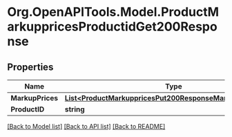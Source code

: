 # Org.OpenAPITools.Model.ProductMarkuppricesProductidGet200Response

## Properties

Name | Type | Description | Notes
------------ | ------------- | ------------- | -------------
**MarkupPrices** | [**List&lt;ProductMarkuppricesPut200ResponseMarkupPricesInner&gt;**](ProductMarkuppricesPut200ResponseMarkupPricesInner.md) |  | [optional] 
**ProductID** | **string** |  | [optional] 

[[Back to Model list]](../README.md#documentation-for-models) [[Back to API list]](../README.md#documentation-for-api-endpoints) [[Back to README]](../README.md)

